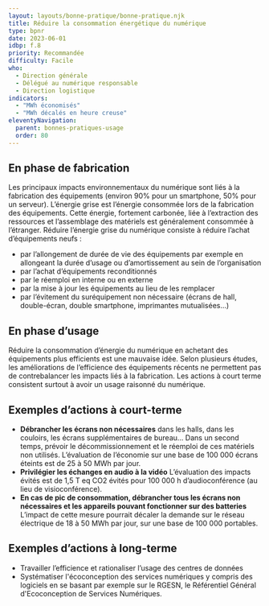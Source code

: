 ```yaml
---
layout: layouts/bonne-pratique/bonne-pratique.njk
title: Réduire la consommation énergétique du numérique 
type: bpnr
date: 2023-06-01
idbp: f.8
priority: Recommandée
difficulty: Facile
who:
  - Direction générale
  - Délégué au numérique responsable
  - Direction logistique
indicators:
  - "MWh économisés"
  - "MWh décalés en heure creuse"
eleventyNavigation:
  parent: bonnes-pratiques-usage
  order: 80
---
```


## En phase de fabrication

Les principaux impacts environnementaux du numérique sont liés à la fabrication des équipements (environ 90% pour un smartphone, 50% pour un serveur). L’énergie grise est l’énergie consommée lors de la fabrication des équipements. Cette énergie, fortement carbonée, liée à l’extraction des ressources et l’assemblage des matériels est généralement consommée à l’étranger. Réduire l’énergie grise du numérique consiste à réduire l’achat d’équipements neufs :

* par l’allongement de durée de vie des équipements par exemple en allongeant la durée d’usage ou d’amortissement au sein de l’organisation
*	par l’achat d’équipements reconditionnés
*	par le réemploi en interne ou en externe
*	par la mise à jour les équipements au lieu de les remplacer
*	par l’évitement du suréquipement non nécessaire (écrans de hall, double-écran, double smartphone, imprimantes mutualisées…)

## En phase d’usage

Réduire la consommation d’énergie du numérique en achetant des équipements plus efficients est une mauvaise idée. Selon plusieurs études, les améliorations de l’efficience des équipements récents ne permettent pas de contrebalancer les impacts liés à la fabrication. Les actions à court terme consistent surtout à avoir un usage raisonné du numérique.

## Exemples d’actions à court-terme

* **Débrancher les écrans non nécessaires** dans les halls, dans les couloirs, les écrans supplémentaires de bureau…
Dans un second temps, prévoir le décommissionnement et le réemploi de ces matériels non utilisés.
L’évaluation de l’économie sur une base de 100 000 écrans éteints est de 25 à 50 MWh par jour.
* **Privilégier les échanges en audio à la vidéo** 
L’évaluation des impacts évités est de 1,5 T eq CO2 évités pour 100 000 h d’audioconférence (au lieu de visioconférence).
*	**En cas de pic de consommation, débrancher tous les écrans non nécessaires et les appareils pouvant fonctionner sur des batteries**
L’impact de cette mesure pourrait décaler la demande sur le réseau électrique de 18 à 50 MWh par jour, sur une base de 100 000 portables.

## Exemples d’actions à long-terme

*	Travailler l’efficience et rationaliser l’usage des centres de données
*	Systématiser l'écoconception des services numériques y compris des logiciels en se basant par exemple sur le RGESN, le Référentiel Général d'Ecoconception de Services Numériques.

